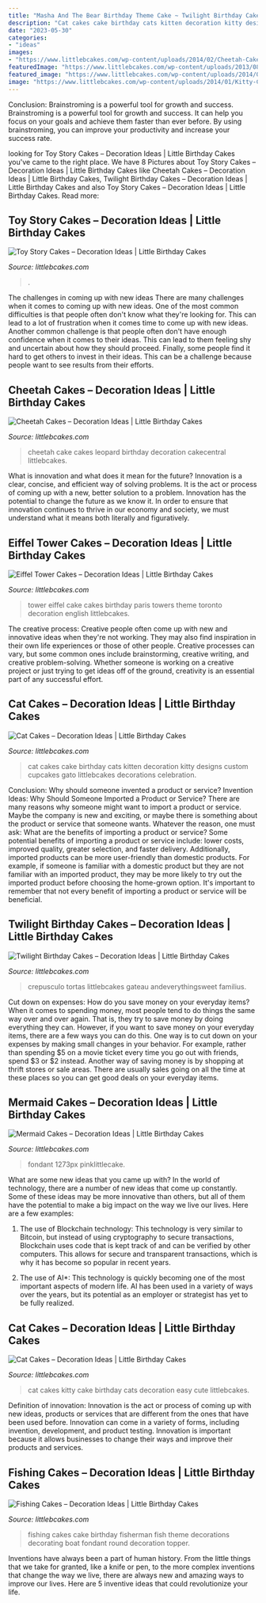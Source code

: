 ```yaml
---
title: "Masha And The Bear Birthday Theme Cake ~ Twilight Birthday Cakes – Decoration Ideas"
description: "Cat cakes cake birthday cats kitten decoration kitty designs custom cupcakes gato littlebcakes decorations celebration"
date: "2023-05-30"
categories:
- "ideas"
images:
- "https://www.littlebcakes.com/wp-content/uploads/2014/02/Cheetah-Cakes-Pictures.jpg"
featuredImage: "https://www.littlebcakes.com/wp-content/uploads/2013/08/Mermaid-Cake-Ideas.jpg"
featured_image: "https://www.littlebcakes.com/wp-content/uploads/2014/02/Cheetah-Cakes-Pictures.jpg"
image: "https://www.littlebcakes.com/wp-content/uploads/2014/01/Kitty-Cat-Cakes-760x1024.jpg"
---
```



Conclusion: Brainstroming is a powerful tool for growth and success.
Brainstroming is a powerful tool for growth and success. It can help you focus on your goals and achieve them faster than ever before. By using brainstroming, you can improve your productivity and increase your success rate.

	

		
looking for Toy Story Cakes – Decoration Ideas | Little Birthday Cakes you've came to the right place. We have 8 Pictures about Toy Story Cakes – Decoration Ideas | Little Birthday Cakes like Cheetah Cakes – Decoration Ideas | Little Birthday Cakes, Twilight Birthday Cakes – Decoration Ideas | Little Birthday Cakes and also Toy Story Cakes – Decoration Ideas | Little Birthday Cakes. Read more:
		
    
## Toy Story Cakes – Decoration Ideas | Little Birthday Cakes

<img loading=lazy src="https://www.littlebcakes.com/wp-content/uploads/2014/02/Toy-Story-Cake-Decorations.jpg" onerror="this.onerror=null;this.src='https://tse2.mm.bing.net/th?id=OIP.gTYrNwFvE9FBo0bUhQXnZwHaJ4&amp;pid=15.1';" alt="Toy Story Cakes – Decoration Ideas | Little Birthday Cakes">

_Source: littlebcakes.com_

>. 

	

The challenges in coming up with new ideas
There are many challenges when it comes to coming up with new ideas. One of the most common difficulties is that people often don't know what they're looking for. This can lead to a lot of frustration when it comes time to come up with new ideas. Another common challenge is that people often don't have enough confidence when it comes to their ideas. This can lead to them feeling shy and uncertain about how they should proceed. Finally, some people find it hard to get others to invest in their ideas. This can be a challenge because people want to see results from their efforts.

    
## Cheetah Cakes – Decoration Ideas | Little Birthday Cakes

<img loading=lazy src="https://www.littlebcakes.com/wp-content/uploads/2014/02/Cheetah-Cakes-Pictures.jpg" onerror="this.onerror=null;this.src='https://tse3.mm.bing.net/th?id=OIP.5NS714f2F-Ea1bpK9q1DSAHaJ4&amp;pid=15.1';" alt="Cheetah Cakes – Decoration Ideas | Little Birthday Cakes">

_Source: littlebcakes.com_

>cheetah cake cakes leopard birthday decoration cakecentral littlebcakes. 

	

What is innovation and what does it mean for the future?
Innovation is a clear, concise, and efficient way of solving problems. It is the act or process of coming up with a new, better solution to a problem. Innovation has the potential to change the future as we know it. In order to ensure that innovation continues to thrive in our economy and society, we must understand what it means both literally and figuratively.

    
## Eiffel Tower Cakes – Decoration Ideas | Little Birthday Cakes

<img loading=lazy src="http://www.littlebcakes.com/wp-content/uploads/2014/02/Eiffel-Tower-Cakes.jpg" onerror="this.onerror=null;this.src='https://tse1.mm.bing.net/th?id=OIP.E1NWIFR-xDAqPOcNOdadxgHaLD&amp;pid=15.1';" alt="Eiffel Tower Cakes – Decoration Ideas | Little Birthday Cakes">

_Source: littlebcakes.com_

>tower eiffel cake cakes birthday paris towers theme toronto decoration english littlebcakes. 

	

The creative process:
Creative people often come up with new and innovative ideas when they're not working. They may also find inspiration in their own life experiences or those of other people. Creative processes can vary, but some common ones include brainstorming, creative writing, and creative problem-solving. Whether someone is working on a creative project or just trying to get ideas off of the ground, creativity is an essential part of any successful effort.

    
## Cat Cakes – Decoration Ideas | Little Birthday Cakes

<img loading=lazy src="http://www.littlebcakes.com/wp-content/uploads/2014/01/Cat-Cakes.jpg" onerror="this.onerror=null;this.src='https://tse2.mm.bing.net/th?id=OIP.W2YtTAyoa8WdHetsdiGXSAHaJ4&amp;pid=15.1';" alt="Cat Cakes – Decoration Ideas | Little Birthday Cakes">

_Source: littlebcakes.com_

>cat cakes cake birthday cats kitten decoration kitty designs custom cupcakes gato littlebcakes decorations celebration. 

	

Conclusion: Why should someone invented a product or service?
Invention Ideas: Why Should Someone Imported a Product or Service?
There are many reasons why someone might want to import a product or service. Maybe the company is new and exciting, or maybe there is something about the product or service that someone wants. Whatever the reason, one must ask: What are the benefits of importing a product or service? 
Some potential benefits of importing a product or service include: lower costs, improved quality, greater selection, and faster delivery. Additionally, imported products can be more user-friendly than domestic products. For example, if someone is familiar with a domestic product but they are not familiar with an imported product, they may be more likely to try out the imported product before choosing the home-grown option. 
It's important to remember that not every benefit of importing a product or service will be beneficial.

    
## Twilight Birthday Cakes – Decoration Ideas | Little Birthday Cakes

<img loading=lazy src="https://www.littlebcakes.com/wp-content/uploads/2014/01/Twilight-Cake-Toppers.jpg" onerror="this.onerror=null;this.src='https://tse1.mm.bing.net/th?id=OIP.2d5ztfbcVJCdXVGFUtq0LwHaIN&amp;pid=15.1';" alt="Twilight Birthday Cakes – Decoration Ideas | Little Birthday Cakes">

_Source: littlebcakes.com_

>crepusculo tortas littlebcakes gateau andeverythingsweet familius. 

	

Cut down on expenses: How do you save money on your everyday items?
When it comes to spending money, most people tend to do things the same way over and over again. That is, they try to save money by doing everything they can. However, if you want to save money on your everyday items, there are a few ways you can do this. One way is to cut down on your expenses by making small changes in your behavior. For example, rather than spending $5 on a movie ticket every time you go out with friends, spend $3 or $2 instead. Another way of saving money is by shopping at thrift stores or sale areas. There are usually sales going on all the time at these places so you can get good deals on your everyday items.

    
## Mermaid Cakes – Decoration Ideas | Little Birthday Cakes

<img loading=lazy src="https://www.littlebcakes.com/wp-content/uploads/2013/08/Mermaid-Cake-Ideas.jpg" onerror="this.onerror=null;this.src='https://tse1.mm.bing.net/th?id=OIP.uZzFufLIVdEMJ0tIPjPCWwHaJT&amp;pid=15.1';" alt="Mermaid Cakes – Decoration Ideas | Little Birthday Cakes">

_Source: littlebcakes.com_

>fondant 1273px pinklittlecake. 

	

What are some new ideas that you came up with?
In the world of technology, there are a number of new ideas that come up constantly. Some of these ideas may be more innovative than others, but all of them have the potential to make a big impact on the way we live our lives. Here are a few examples:
1. The use of Blockchain technology: This technology is very similar to Bitcoin, but instead of using cryptography to secure transactions, Blockchain uses code that is kept track of and can be verified by other computers. This allows for secure and transparent transactions, which is why it has become so popular in recent years.

2. The use of AI*: This technology is quickly becoming one of the most important aspects of modern life. AI has been used in a variety of ways over the years, but its potential as an employer or strategist has yet to be fully realized.

    
## Cat Cakes – Decoration Ideas | Little Birthday Cakes

<img loading=lazy src="https://www.littlebcakes.com/wp-content/uploads/2014/01/Kitty-Cat-Cakes-760x1024.jpg" onerror="this.onerror=null;this.src='https://tse4.mm.bing.net/th?id=OIP.l4KHsdZxZ2VTkj9qHqOFnwHaJ-&amp;pid=15.1';" alt="Cat Cakes – Decoration Ideas | Little Birthday Cakes">

_Source: littlebcakes.com_

>cat cakes kitty cake birthday cats decoration easy cute littlebcakes. 

	

Definition of innovation:
Innovation is the act or process of coming up with new ideas, products or services that are different from the ones that have been used before. Innovation can come in a variety of forms, including invention, development, and product testing. Innovation is important because it allows businesses to change their ways and improve their products and services.

    
## Fishing Cakes – Decoration Ideas | Little Birthday Cakes

<img loading=lazy src="http://www.littlebcakes.com/wp-content/uploads/2014/01/Fishing-Cakes-Pictures.jpg" onerror="this.onerror=null;this.src='https://tse2.mm.bing.net/th?id=OIP.WJsRCzF0Q2CVUEzy-8cMmQHaJ4&amp;pid=15.1';" alt="Fishing Cakes – Decoration Ideas | Little Birthday Cakes">

_Source: littlebcakes.com_

>fishing cakes cake birthday fisherman fish theme decorations decorating boat fondant round decoration topper. 

	

Inventions have always been a part of human history. From the little things that we take for granted, like a knife or pen, to the more complex inventions that change the way we live, there are always new and amazing ways to improve our lives. Here are 5 inventive ideas that could revolutionize your life.

